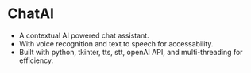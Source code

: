 # ChatAI

- A contextual AI powered chat assistant.
- With voice recognition and text to speech for accessability.
- Built with python, tkinter, tts, stt, openAI API, and multi-threading for efficiency.
